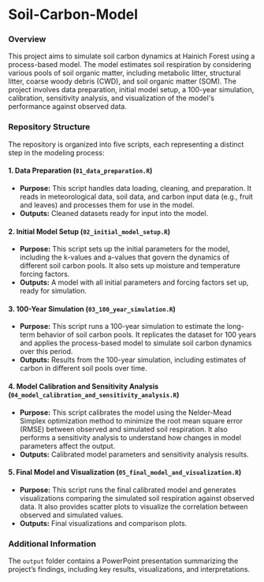 # Soil-Carbon-Model

### Overview
This project aims to simulate soil carbon dynamics at Hainich Forest using a process-based model. The model estimates soil respiration by considering various pools of soil organic matter, including metabolic litter, structural litter, coarse woody debris (CWD), and soil organic matter (SOM). The project involves data preparation, initial model setup, a 100-year simulation, calibration, sensitivity analysis, and visualization of the model's performance against observed data.

### Repository Structure
The repository is organized into five scripts, each representing a distinct step in the modeling process:

#### 1. Data Preparation (`01_data_preparation.R`)
- **Purpose:** This script handles data loading, cleaning, and preparation. It reads in meteorological data, soil data, and carbon input data (e.g., fruit and leaves) and processes them for use in the model.
- **Outputs:** Cleaned datasets ready for input into the model.

#### 2. Initial Model Setup (`02_initial_model_setup.R`)
- **Purpose:** This script sets up the initial parameters for the model, including the k-values and a-values that govern the dynamics of different soil carbon pools. It also sets up moisture and temperature forcing factors.
- **Outputs:** A model with all initial parameters and forcing factors set up, ready for simulation.

#### 3. 100-Year Simulation (`03_100_year_simulation.R`)
- **Purpose:** This script runs a 100-year simulation to estimate the long-term behavior of soil carbon pools. It replicates the dataset for 100 years and applies the process-based model to simulate soil carbon dynamics over this period.
- **Outputs:** Results from the 100-year simulation, including estimates of carbon in different soil pools over time.

#### 4. Model Calibration and Sensitivity Analysis (`04_model_calibration_and_sensitivity_analysis.R`)
- **Purpose:** This script calibrates the model using the Nelder-Mead Simplex optimization method to minimize the root mean square error (RMSE) between observed and simulated soil respiration. It also performs a sensitivity analysis to understand how changes in model parameters affect the output.
- **Outputs:** Calibrated model parameters and sensitivity analysis results.

#### 5. Final Model and Visualization (`05_final_model_and_visualization.R`)
- **Purpose:** This script runs the final calibrated model and generates visualizations comparing the simulated soil respiration against observed data. It also provides scatter plots to visualize the correlation between observed and simulated values.
- **Outputs:** Final visualizations and comparison plots.

### Additional Information
The `output` folder contains a PowerPoint presentation summarizing the project’s findings, including key results, visualizations, and interpretations.
